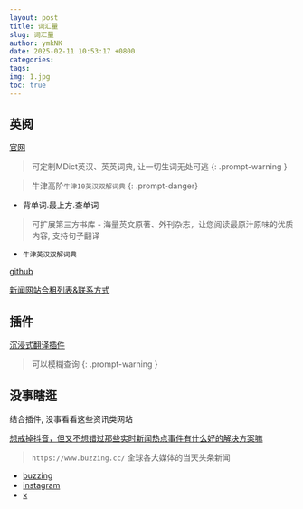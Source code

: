 ```yaml
---
layout: post
title: 词汇量
slug: 词汇量
author: ymkNK
date: 2025-02-11 10:53:17 +0800
categories: 
tags: 
img: 1.jpg
toc: true
---
```


## 英阅
[官网](https://ereader.link/)

> 可定制MDict英汉、英英词典, 让一切生词无处可逃
{: .prompt-warning }

> 牛津高阶`牛津10英汉双解词典`
{: .prompt-danger}
- 背单词.最上方.查单词

> 可扩展第三方书库 - 海量英文原著、外刊杂志，让您阅读最原汁原味的优质内容, 支持句子翻译

- `牛津英汉双解词典`

[github](https://github.com/hehonghui/awesome-english-ebooks/tree/master)

[新闻网站合租列表&联系方式](https://www.yuque.com/jettt/rbgwif/oxoot2tif8u7unyu?singleDoc#)


## 插件
[沉浸式翻译插件](https://immersivetranslate.com/zh-Hans/)
> 可以模糊查询
{: .prompt-warning }


## 没事瞎逛
结合插件, 没事看看这些资讯类网站

[想戒掉抖音，但又不想错过那些实时新闻热点事件有什么好的解决方案嘛](https://v2ex.com/t/1109544?p=2)
> `https://www.buzzing.cc/` 全球各大媒体的当天头条新闻
 
- [buzzing](https://www.buzzing.cc/#bbc)
- [instagram](http://instagram.com/)
- [x](https://x.com/?lang=en)




